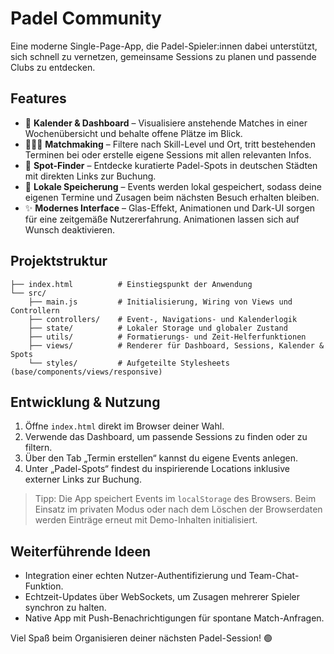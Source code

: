 # Padel Community

Eine moderne Single-Page-App, die Padel-Spieler:innen dabei unterstützt, sich
schnell zu vernetzen, gemeinsame Sessions zu planen und passende Clubs zu
entdecken.

## Features

- 📅 **Kalender & Dashboard** – Visualisiere anstehende Matches in einer
  Wochenübersicht und behalte offene Plätze im Blick.
- 🧑‍🤝‍🧑 **Matchmaking** – Filtere nach Skill-Level und Ort, tritt bestehenden
  Terminen bei oder erstelle eigene Sessions mit allen relevanten Infos.
- 📍 **Spot-Finder** – Entdecke kuratierte Padel-Spots in deutschen Städten mit
  direkten Links zur Buchung.
- 🧠 **Lokale Speicherung** – Events werden lokal gespeichert, sodass deine
  eigenen Termine und Zusagen beim nächsten Besuch erhalten bleiben.
- ✨ **Modernes Interface** – Glas-Effekt, Animationen und Dark-UI sorgen für
  eine zeitgemäße Nutzererfahrung. Animationen lassen sich auf Wunsch
  deaktivieren.

## Projektstruktur

```
├── index.html          # Einstiegspunkt der Anwendung
└── src/
    ├── main.js         # Initialisierung, Wiring von Views und Controllern
    ├── controllers/    # Event-, Navigations- und Kalenderlogik
    ├── state/          # Lokaler Storage und globaler Zustand
    ├── utils/          # Formatierungs- und Zeit-Helferfunktionen
    ├── views/          # Renderer für Dashboard, Sessions, Kalender & Spots
    └── styles/         # Aufgeteilte Stylesheets (base/components/views/responsive)
```

## Entwicklung & Nutzung

1. Öffne `index.html` direkt im Browser deiner Wahl.
2. Verwende das Dashboard, um passende Sessions zu finden oder zu filtern.
3. Über den Tab „Termin erstellen“ kannst du eigene Events anlegen.
4. Unter „Padel-Spots“ findest du inspirierende Locations inklusive externer
   Links zur Buchung.

> Tipp: Die App speichert Events im `localStorage` des Browsers. Beim Einsatz im
> privaten Modus oder nach dem Löschen der Browserdaten werden Einträge erneut
> mit Demo-Inhalten initialisiert.

## Weiterführende Ideen

- Integration einer echten Nutzer-Authentifizierung und Team-Chat-Funktion.
- Echtzeit-Updates über WebSockets, um Zusagen mehrerer Spieler synchron zu
  halten.
- Native App mit Push-Benachrichtigungen für spontane Match-Anfragen.

Viel Spaß beim Organisieren deiner nächsten Padel-Session! 🟢
